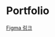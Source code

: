# Portfolio
[Figma 링크]([https://www.figma.com/proto/bikNLN0PGJLG0rJPzPspin/Portfolio-Project?node-id=1-11&starting-point-node-id=1%3A4&scaling=scale-down&mode=design&t=C8gXSCQjLc7k25In-1](https://www.figma.com/file/BI1gZhxldJ5yzVtshprVXg/portfolio?type=design&node-id=0%3A1&mode=design&t=akRyDk7wkGrlIGyG-1)https://www.figma.com/file/BI1gZhxldJ5yzVtshprVXg/portfolio?type=design&node-id=0%3A1&mode=design&t=akRyDk7wkGrlIGyG-1)
